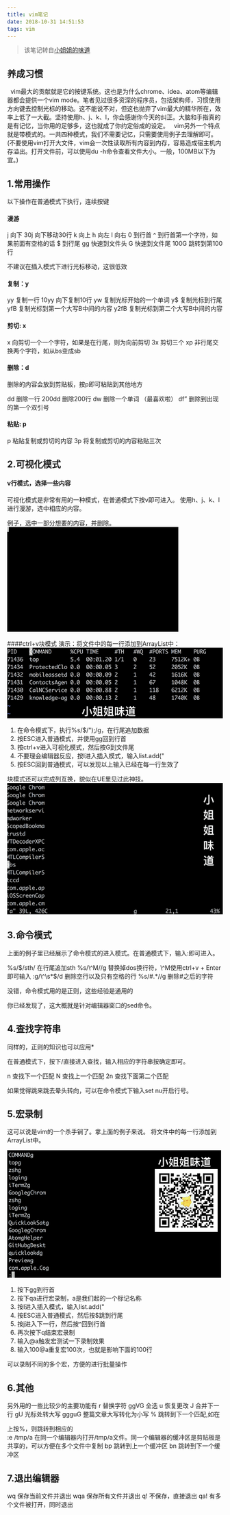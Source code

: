```yaml
---
title: vim笔记
date: 2018-10-31 14:51:53
tags: vim
---
```


>  该笔记转自[小姐姐的味道](https://my.oschina.net/u/3897601/blog/2253063)

## 养成习惯
&nbsp;&nbsp;vim最大的贡献就是它的按键系统。这也是为什么chrome、idea、atom等编辑器都会提供一个vim mode。笔者见过很多资深的程序员，包括架构师，习惯使用方向键去控制光标的移动。这不能说不对，但这也抛弃了vim最大的精华所在，效率上低了一大截。坚持使用h、j、k、l，你会感谢你今天的纠正。大脑和手指真的是有记忆，当你用的足够多，这也就成了你约定俗成的设定。
&nbsp;&nbsp;vim另外一个特点就是带模式的。一共四种模式，我们不需要记忆，只需要使用例子去理解即可。(不要使用vim打开大文件，vim会一次性读取所有内容到内存，容易造成宿主机内存溢出。打开文件前，可以使用du -h命令查看文件大小。一般，100MB以下为宜。)

## 1.常用操作
以下操作在普通模式下执行，连续按键
#### 漫游
j 向下
30j 向下移动30行
k 向上
h 向左
l 向右
0 到行首
^ 到行首第一个字符，如果前面有空格的话
$ 到行尾
gg 快速到文件头
G 快速到文件尾
100G 跳转到第100行

不建议在插入模式下进行光标移动，这很低效

#### 复制：y
yy 复制一行
10yy 向下复制10行
yw 复制光标开始的一个单词
y$ 复制光标到行尾
yfB 复制光标到第一个大写B中间的内容
y2fB 复制光标到第二个大写B中间的内容

#### 剪切: x
x 向剪切一个一个字符，如果是在行尾，则为向前剪切
3x 剪切三个
xp 非行尾交换两个字符，如从bs变成sb

#### 删除：d
删除的内容会放到剪贴板，按p即可粘贴到其他地方

dd 删除一行
200dd 删除200行
dw 删除一个单词 （最喜欢啦）
df” 删除到出现的第一个双引号

#### 粘贴: p
p 粘贴复制或剪切的内容
3p 将复制或剪切的内容粘贴三次

## 2.可视化模式
#### v行模式，选择一些内容
可视化模式是非常有用的一种模式，在普通模式下按v即可进入。
使用h、j、k、l进行漫游，选中相应的内容。

例子，选中一部分想要的内容，并删除。
![python](20181031-vim笔记/1)

####ctrl+v块模式
演示：将文件中的每一行添加到ArrayList中：
![python](20181031-vim笔记/2)


1) 在命令模式下，执行%s/$/");/g，在行尾追加数据
2) 按ESC进入普通模式，并使用gg回到行首
3) 按ctrl+v进入可视化模式，然后按G到文件尾
4) 不要理会编辑器反应，按I进入插入模式，输入list.add("
5) 按ESC回到普通模式，可以发现以上输入已经在每一行生效了

块模式还可以完成列互换，貌似在UE里见过此神技。
![python](20181031-vim笔记/3)
## 3.命令模式
上面的例子里已经展示了命令模式的进入模式。在普通模式下，输入:即可进入。

%s/$/sth/ 在行尾追加sth
%s/\^M//g 替换掉dos换行符，\^M使用ctrl+v  + Enter即可输入
:g/\^\s*$/d 删除空行以及只有空格的行
%s/#.*//g 删除#之后的字符

没错，命令模式用的是正则，这些经验是通用的

你已经发现了，这大概就是针对编辑器窗口的sed命令。

## 4.查找字符串
同样的，正则的知识也可以应用*

在普通模式下，按下/直接进入查找，输入相应的字符串按确定即可。

n 查找下一个匹配
N 查找上一个匹配
2n 查找下面第二个匹配

如果觉得跳来跳去晕头转向，可以在命令模式下输入set nu开启行号。

## 5.宏录制
这可以说是vim的一个杀手锏了。拿上面的例子来说。
将文件中的每一行添加到ArrayList中。

![python](20181031-vim笔记/4)

1) 按下gg到行首
2) 按下qa进行宏录制，a是我们起的一个标记名称
3) 按I进入插入模式，输入list.add("
4) 按ESC进入普通模式，然后按$跳到行尾
5) 按j进入下一行，然后按^回到行首
6) 再次按下q结束宏录制
7) 输入@a触发宏测试一下录制效果
8) 输入100@a重复宏100次，也就是影响下面的100行

可以录制不同的多个宏，方便的进行批量操作

## 6.其他
另外用的一些比较少的主要功能有
r 替换字符
ggVG 全选
u 恢复更改
J 合并下一行
gU 光标处转大写
ggguG 整篇文章大写转化为小写
% 跳转到下一个匹配,如在<div>上按%，则跳转到相应的</div>
:e /tmp/a 在同一个编辑器内打开/tmp/a文件。同一个编辑器的缓冲区是剪贴板是共享的，可以方便在多个文件中复制
bp 跳转到上一个缓冲区
bn 跳转到下一个缓冲区

## 7.退出编辑器
wq 保存当前文件并退出
wqa 保存所有文件并退出
q! 不保存，直接退出
qa! 有多个文件被打开，同时退出
